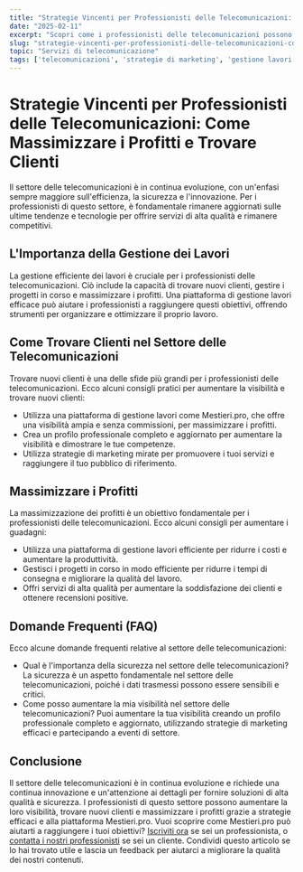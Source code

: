 ```yaml
---
title: "Strategie Vincenti per Professionisti delle Telecomunicazioni: Come Massimizzare i Profitti e Trovare Clienti"
date: "2025-02-11"
excerpt: "Scopri come i professionisti delle telecomunicazioni possono aumentare la loro visibilità, trovare nuovi clienti e massimizzare i profitti grazie a strategie efficaci e alla piattaforma Mestieri.pro."
slug: "strategie-vincenti-per-professionisti-delle-telecomunicazioni-come-massimizzare-i-profitti-e-trovare-clienti"
topic: "Servizi di telecomunicazione"
tags: ['telecomunicazioni', 'strategie di marketing', 'gestione lavori', 'massimizzazione profitti']
---
```

# Strategie Vincenti per Professionisti delle Telecomunicazioni: Come Massimizzare i Profitti e Trovare Clienti

Il settore delle telecomunicazioni è in continua evoluzione, con un'enfasi sempre maggiore sull'efficienza, la sicurezza e l'innovazione. Per i professionisti di questo settore, è fondamentale rimanere aggiornati sulle ultime tendenze e tecnologie per offrire servizi di alta qualità e rimanere competitivi.

## L'Importanza della Gestione dei Lavori

La gestione efficiente dei lavori è cruciale per i professionisti delle telecomunicazioni. Ciò include la capacità di trovare nuovi clienti, gestire i progetti in corso e massimizzare i profitti. Una piattaforma di gestione lavori efficace può aiutare i professionisti a raggiungere questi obiettivi, offrendo strumenti per organizzare e ottimizzare il proprio lavoro.

## Come Trovare Clienti nel Settore delle Telecomunicazioni

Trovare nuovi clienti è una delle sfide più grandi per i professionisti delle telecomunicazioni. Ecco alcuni consigli pratici per aumentare la visibilità e trovare nuovi clienti:

* Utilizza una piattaforma di gestione lavori come Mestieri.pro, che offre una visibilità ampia e senza commissioni, per massimizzare i profitti.
* Crea un profilo professionale completo e aggiornato per aumentare la visibilità e dimostrare le tue competenze.
* Utilizza strategie di marketing mirate per promuovere i tuoi servizi e raggiungere il tuo pubblico di riferimento.

## Massimizzare i Profitti

La massimizzazione dei profitti è un obiettivo fondamentale per i professionisti delle telecomunicazioni. Ecco alcuni consigli per aumentare i guadagni:

* Utilizza una piattaforma di gestione lavori efficiente per ridurre i costi e aumentare la produttività.
* Gestisci i progetti in corso in modo efficiente per ridurre i tempi di consegna e migliorare la qualità del lavoro.
* Offri servizi di alta qualità per aumentare la soddisfazione dei clienti e ottenere recensioni positive.

## Domande Frequenti (FAQ)

Ecco alcune domande frequenti relative al settore delle telecomunicazioni:

* Qual è l'importanza della sicurezza nel settore delle telecomunicazioni?
La sicurezza è un aspetto fondamentale nel settore delle telecomunicazioni, poiché i dati trasmessi possono essere sensibili e critici.
* Come posso aumentare la mia visibilità nel settore delle telecomunicazioni?
Puoi aumentare la tua visibilità creando un profilo professionale completo e aggiornato, utilizzando strategie di marketing efficaci e partecipando a eventi di settore.

## Conclusione

Il settore delle telecomunicazioni è in continua evoluzione e richiede una continua innovazione e un'attenzione ai dettagli per fornire soluzioni di alta qualità e sicurezza. I professionisti di questo settore possono aumentare la loro visibilità, trovare nuovi clienti e massimizzare i profitti grazie a strategie efficaci e alla piattaforma Mestieri.pro. 
Vuoi scoprire come Mestieri.pro può aiutarti a raggiungere i tuoi obiettivi? [Iscriviti ora](https://mestieri.pro/info) se sei un professionista, o [contatta i nostri professionisti](https://mestieri.pro) se sei un cliente. 
Condividi questo articolo se lo hai trovato utile e lascia un feedback per aiutarci a migliorare la qualità dei nostri contenuti.
